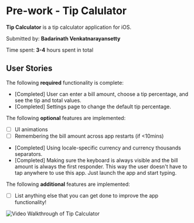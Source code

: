 # Pre-work - Tip Calulator

**Tip Calculator** is a tip calculator application for iOS.

Submitted by: **Badarinath Venkatnarayansetty**

Time spent: **3-4** hours spent in total

## User Stories

The following **required** functionality is complete:

* [Completed] User can enter a bill amount, choose a tip percentage, and see the tip and total values.
* [Completed] Settings page to change the default tip percentage.

The following **optional** features are implemented:
* [ ] UI animations
* [ ] Remembering the bill amount across app restarts (if <10mins)
* [Completed] Using locale-specific currency and currency thousands separators.
* [Completed] Making sure the keyboard is always visible and the bill amount is always the first responder. This way the user doesn't have to tap anywhere to use this app. Just launch the app and start typing.

The following **additional** features are implemented:

- [ ] List anything else that you can get done to improve the app functionality!

<img src='' title='Video Walkthrough of Tip Calculator' width='' alt='Video Walkthrough of Tip Calculator' />
